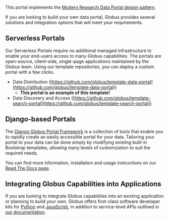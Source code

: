 This portal implements the [Modern Research Data Portal design pattern](https://peerj.com/articles/cs-144/).

If you are looking to build your own data portal, Globus provides several solutions and integration options that will meet your requirements.

## Serverless Portals

Our Serverless Portals require no additional managed infrastructure to enable your end-users access to many Globus capabilities. The portals are open-source, client-side, single-page applications maintained by the Globus team. Using our template repositories, you can deploy a custom portal with a few clicks.

- Data Distribution ([https://github.com/globus/template-data-portal](https://github.com/globus/template-data-portal))
  - **This portal is an example of this template!**
- Data Discovery and Access ([https://github.com/globus/template-search-portal](https://github.com/globus/template-search-portal))

## Django-based Portals

The [Django Globus Portal Framework](https://github.com/globus/django-globus-portal-framework) is a collection of tools that enable you to rapidly create an easily accessible portal for your data. Tailoring your portal to your data can be done simply by modifying existing bulit-in Bootstrap templates, allowing many levels of customization to suit the required needs.

You can find more information, installation and usage instructions on our [Read The Docs page](https://django-globus-portal-framework.readthedocs.io/en/stable/).

## Integrating Globus Capabilities into Applications

If you are looking to integrate Globus capabilities into an existing application or planning to build your own, Globus offers first-class software developer kits for [Python](https://globus-sdk-python.readthedocs.io/en/stable/) and [JavaScript](https://github.com/globus/globus-sdk-javascript#readme), in addition to service-level APIs outlined in [our documentation](https://docs.globus.org/).

